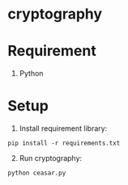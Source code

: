 # cryptography

# Requirement
1. Python

# Setup
1. Install requirement library:
```
pip install -r requirements.txt
```
2. Run cryptography:
```
python ceasar.py
```
